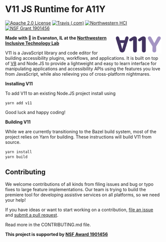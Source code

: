 # V11 JS Runtime for A11Y
[![Apache 2.0 License](https://img.shields.io/github/license/inclusivetechnu/v11)](https://github.com/InclusiveTechNU/v11/blob/master/LICENSE)
[![Travis (.com)](https://img.shields.io/travis/com/InclusiveTechNU/v11)](https://travis-ci.com/InclusiveTechNU/v11)
[![Northwestern HCI](https://img.shields.io/badge/NU-HCI-blueviolet)](https://hci.northwestern.edu/)
[![NSF Grant 1901456](https://img.shields.io/badge/NSF-1901456-informational)](https://www.nsf.gov/awardsearch/showAward?AWD_ID=1901456)


<img src="logo.svg" alt="V11 logo" align="right" width="30%"/>

**Made with :purple_heart: in Evanston, IL at the [Northwestern Inclusive Technology Lab](http://inclusive.northwestern.edu/)**

V11 is a JavaScript library and code editor for building accessibility plugins, workflows, and applications. It is built on top of [V8](https://v8.dev/) and Node.JS to provide a lightweight and easy to learn interface for manipulating applications and accessibility APIs using the features you love from JavaScript, while also relieving you of cross-platform nightmares.

**Installing V11**

To add V11 to an existing Node.JS project install using

```shell
yarn add v11
```

Good luck and happy coding!

**Building V11**

While we are currently transitioning to the Bazel build system, most of the project relies on Yarn for building. These instructions will build V11 from source.

```shell
yarn install
yarn build
```

## Contributing

We welcome contributions of all kinds from filing issues and bug or typo fixes to large feature implementations. 
Our team is trying to build the premiere tool for developing assistive services on all platforms, so we need your help! 

If you have ideas or want to start working on a contribution, [file an issue](https://github.com/InclusiveTechNU/v11/issues/new) and [submit a pull request](https://github.com/InclusiveTechNU/v11/compare).

Read more in the CONTRIBUTING.md file.

**This project is supported by [NSF Award 1901456](https://www.nsf.gov/awardsearch/showAward?AWD_ID=1901456)**
